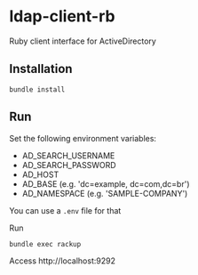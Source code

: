 # ldap-client-rb

Ruby client interface for ActiveDirectory

## Installation

```shell
bundle install
```

## Run

Set the following environment variables:

* AD_SEARCH_USERNAME
* AD_SEARCH_PASSWORD
* AD_HOST
* AD_BASE (e.g. 'dc=example, dc=com,dc=br')
* AD_NAMESPACE (e.g. 'SAMPLE-COMPANY')

You can use a `.env` file for that

Run

```shell
bundle exec rackup
```

Access http://localhost:9292
